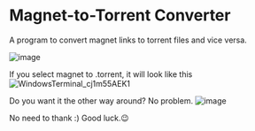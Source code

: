 # Magnet-to-Torrent Converter

A program to convert magnet links to torrent files and vice versa.

![image](https://user-images.githubusercontent.com/131135701/234681421-ee848282-bd1b-4d44-bf84-c602081151e3.png)


If you select magnet to .torrent, it will look like this
![WindowsTerminal_cj1m55AEK1](https://user-images.githubusercontent.com/131135701/234682204-0e8ef72e-154e-4c84-8549-54263f72a88a.png)


Do you want it the other way around? No problem.
![image](https://user-images.githubusercontent.com/131135701/234682748-a0fc8e7a-3d0b-46f3-a240-88574a267792.png)

No need to thank :)
Good luck.😉
